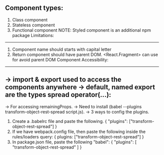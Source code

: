 Component types:
----------------
1. Class component
2. Stateless component
3. Functional component
NOTE: Styled component is an additional npm package
Limitations:
------------
1. Component name should starts with capital letter
2. Return component should have parent DOM. <React.Fragment> can use for avoid parent DOM
Component Accessibility:
------------------------
-> import & export used to access the components anywhere
-> default, named export are the types
spread operator(...):
---------------------
-> For accessing remainingProps.
-> Need to install (babel --plugins transform-object-rest-spread script.js).
-> 3 ways to config the plugins.
   1. Create a .babelrc file and paste the following.
        {
            "plugins": ["transform-object-rest-spread"]
        }
   2. If we have webpack.config file, then paste the following inside the rules/loaders
        query: {
            plugins: ["transform-object-rest-spread"]
        }
   3. In package.json file, paste the following
        "babel": {
            "plugins": [
                "transform-object-rest-spread"
            ]
        }